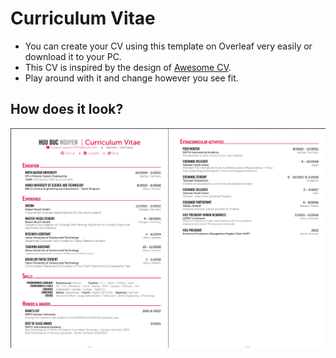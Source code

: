 # Curriculum Vitae

- You can create your CV using this template on Overleaf very easily or download it to your PC.
- This CV is inspired by the design of [Awesome CV](https://github.com/posquit0/Awesome-CV).
- Play around with it and change however you see fit.

## How does it look?

![CV example](images/example-cv.png)
